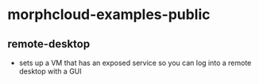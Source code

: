 # morphcloud-examples-public

## remote-desktop
- sets up a VM that has an exposed service so you can log into a remote desktop with a GUI


